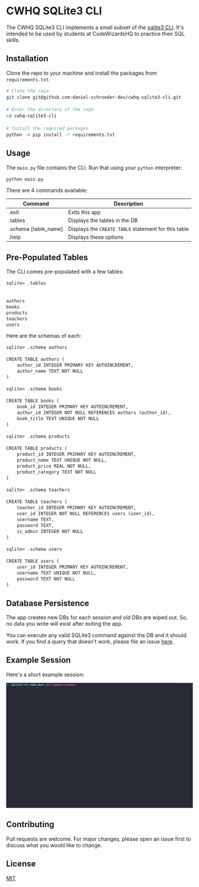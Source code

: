 # CWHQ SQLite3 CLI

The CWHQ SQLite3 CLI implements a small subset of the [sqlite3 CLI](https://www.sqlite.org/cli.html). It's intended to be used by students at CodeWizardsHQ to practice their SQL skills.

## Installation

Clone the repo to your machine and install the packages from `requirements.txt`.

```bash
# Clone the repo
git clone git@github.com:daniel-schroeder-dev/cwhq-sqlite3-cli.git

# Enter the directory of the repo
cd cwhq-sqlite3-cli

# Install the required packages
python -m pip install -r requirements.txt
```

## Usage

The `main.py` file contains the CLI. Run that using your `python` interpreter:

```bash
python main.py
```

There are 4 commands available:


| Command              | Description                                          |
| -------------------- | ---------------------------------------------------- |
| .exit                | Exits this app                                       |
| .tables              | Displays the tables in the DB                        |
| .schema [table_name] | Displays the `CREATE TABLE` statement for this table |
| .help                | Displays these options                               |

## Pre-Populated Tables

The CLI comes pre-populated with a few tables:

```text
sqlite> .tables


authors
books
products
teachers
users
```

Here are the schemas of each:

```text
sqlite> .schema authors

CREATE TABLE authors (
    author_id INTEGER PRIMARY KEY AUTOINCREMENT,
    author_name TEXT NOT NULL
)

sqlite> .schema books

CREATE TABLE books (
    book_id INTEGER PRIMARY KEY AUTOINCREMENT,
    author_id INTEGER NOT NULL REFERENCES authors (author_id),
    book_title TEXT UNIQUE NOT NULL
)

sqlite> .schema products

CREATE TABLE products (
    product_id INTEGER PRIMARY KEY AUTOINCREMENT,
    product_name TEXT UNIQUE NOT NULL,
    product_price REAL NOT NULL,
    product_category TEXT NOT NULL
)

sqlite> .schema teachers

CREATE TABLE teachers (
    teacher_id INTEGER PRIMARY KEY AUTOINCREMENT,
    user_id INTEGER NOT NULL REFERENCES users (user_id),
    username TEXT,
    password TEXT,
    is_admin INTEGER NOT NULL
)

sqlite> .schema users

CREATE TABLE users (
    user_id INTEGER PRIMARY KEY AUTOINCREMENT,
    username TEXT UNIQUE NOT NULL,
    password TEXT NOT NULL
)
```

## Database Persistence

The app creates new DBs for each session and old DBs are wiped out. So, no data you write will exist after exiting the app. 

You can execute any valid SQLite3 command against the DB and it should work. If you find a query that doesn't work, please file an issue [here](https://github.com/daniel-schroeder-dev/cwhq-sqlite3-cli/issues). 


## Example Session

Here's a short example session:

![Example sqlite3 CLI session](sqlite3-cli-example-session.gif)


## Contributing
Pull requests are welcome. For major changes, please open an issue first to discuss what you would like to change.

## License
[MIT](https://choosealicense.com/licenses/mit/)